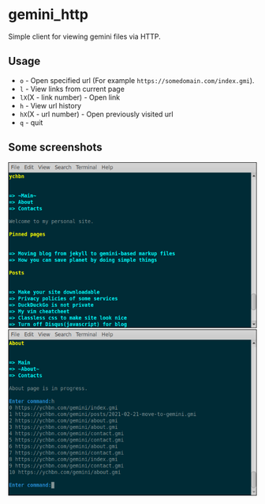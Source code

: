 # gemini_http
Simple client for viewing gemini files via HTTP.

## Usage

* ```o``` - Open specified url (For example ```https://somedomain.com/index.gmi```).
* ```l``` - View links from current page
* ```lX```(X - link number) - Open link
* ```h``` - View url history
* ```hX```(X - url number) - Open previously visited url
* ```q``` - quit

## Some screenshots

![Screenshot 1](https://github.com/cyevgeniy/gemini_http/blob/master/scr1.png)
![Screenshot 2](https://github.com/cyevgeniy/gemini_http/blob/master/scr2.png)
